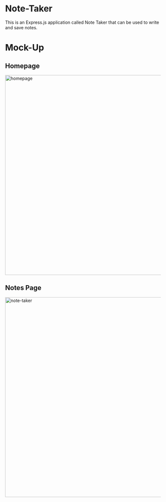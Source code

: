# Note-Taker 
This is an Express.js application called Note Taker that can be used to write and save notes.



# Mock-Up

## Homepage 
<img width="646" alt="homepage" src="https://user-images.githubusercontent.com/89039793/138210594-acf365e8-6541-4404-a67e-51fa3adbee87.PNG">

</br>

## Notes Page

<img width="646" alt="note-taker" src="https://user-images.githubusercontent.com/89039793/138210670-04c3650f-4af2-4cf8-af7c-84cd88cb4750.PNG">
